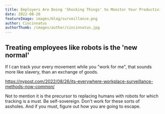 ```yaml
---
title: Employers Are Doing 'Shocking Things' to Monitor Your Productivity
date: 2022-08-26
featureImage: images/blog/surveillance.png
author: Cincinnatus
authorThumb: /images/author/cincinnatus.jpg  
---
```


## Treating employees like robots is the 'new normal'

If I can track your every movement while you "work for me", that sounds more like slavery, than an exchange of goods.

https://nypost.com/2022/08/26/its-everywhere-workplace-surveillance-methods-now-common/

Not to mention it is the precursor to replacing humans with robots for which tracking is a must. Be self-sovereign. Don't work for these sorts of assholes. And if you must, figure out how you are going to escape.